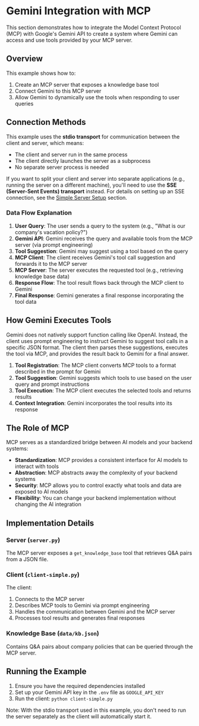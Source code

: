 # Gemini Integration with MCP

This section demonstrates how to integrate the Model Context Protocol (MCP) with Google's Gemini API to create a system where Gemini can access and use tools provided by your MCP server.

## Overview

This example shows how to:

1. Create an MCP server that exposes a knowledge base tool
2. Connect Gemini to this MCP server
3. Allow Gemini to dynamically use the tools when responding to user queries

## Connection Methods

This example uses the **stdio transport** for communication between the client and server, which means:

- The client and server run in the same process
- The client directly launches the server as a subprocess
- No separate server process is needed

If you want to split your client and server into separate applications (e.g., running the server on a different machine), you'll need to use the **SSE (Server-Sent Events) transport** instead. For details on setting up an SSE connection, see the [Simple Server Setup](../3-simple-server-setup) section.

### Data Flow Explanation

1. **User Query**: The user sends a query to the system (e.g., "What is our company's vacation policy?")
2. **Gemini API**: Gemini receives the query and available tools from the MCP server (via prompt engineering)
3. **Tool Suggestion**: Gemini may suggest using a tool based on the query
4. **MCP Client**: The client receives Gemini's tool call suggestion and forwards it to the MCP server
5. **MCP Server**: The server executes the requested tool (e.g., retrieving knowledge base data)
6. **Response Flow**: The tool result flows back through the MCP client to Gemini
7. **Final Response**: Gemini generates a final response incorporating the tool data

## How Gemini Executes Tools

Gemini does not natively support function calling like OpenAI. Instead, the client uses prompt engineering to instruct Gemini to suggest tool calls in a specific JSON format. The client then parses these suggestions, executes the tool via MCP, and provides the result back to Gemini for a final answer.

1. **Tool Registration**: The MCP client converts MCP tools to a format described in the prompt for Gemini
2. **Tool Suggestion**: Gemini suggests which tools to use based on the user query and prompt instructions
3. **Tool Execution**: The MCP client executes the selected tools and returns results
4. **Context Integration**: Gemini incorporates the tool results into its response

## The Role of MCP

MCP serves as a standardized bridge between AI models and your backend systems:

- **Standardization**: MCP provides a consistent interface for AI models to interact with tools
- **Abstraction**: MCP abstracts away the complexity of your backend systems
- **Security**: MCP allows you to control exactly what tools and data are exposed to AI models
- **Flexibility**: You can change your backend implementation without changing the AI integration

## Implementation Details

### Server (`server.py`)

The MCP server exposes a `get_knowledge_base` tool that retrieves Q&A pairs from a JSON file.

### Client (`client-simple.py`)

The client:

1. Connects to the MCP server
2. Describes MCP tools to Gemini via prompt engineering
3. Handles the communication between Gemini and the MCP server
4. Processes tool results and generates final responses

### Knowledge Base (`data/kb.json`)

Contains Q&A pairs about company policies that can be queried through the MCP server.

## Running the Example

1. Ensure you have the required dependencies installed
2. Set up your Gemini API key in the `.env` file as `GOOGLE_API_KEY`
3. Run the client: `python client-simple.py`

Note: With the stdio transport used in this example, you don't need to run the server separately as the client will automatically start it.
